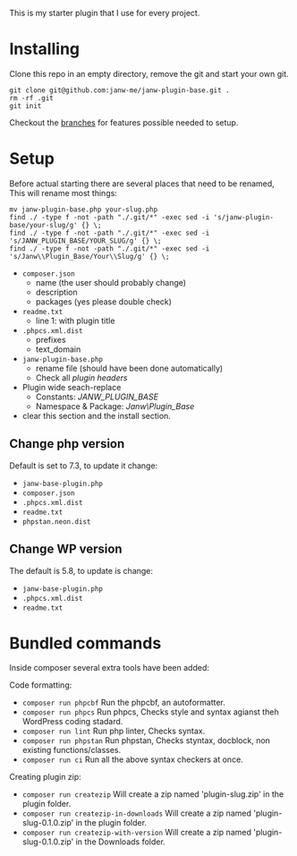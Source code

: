 This is my starter plugin that I use for every project.

# Installing

Clone this repo in an empty directory, remove the git and start your own git.

	git clone git@github.com:janw-me/janw-plugin-base.git .
	rm -rf .git
	git init

Checkout the [branches](https://github.com/janw-me/janw-plugin-base/branches) for features possible needed to setup.

# Setup

Before actual starting there are several places that need to be renamed,
This will rename most things:

	mv janw-plugin-base.php your-slug.php
	find ./ -type f -not -path "./.git/*" -exec sed -i 's/janw-plugin-base/your-slug/g' {} \;
	find ./ -type f -not -path "./.git/*" -exec sed -i 's/JANW_PLUGIN_BASE/YOUR_SLUG/g' {} \;
	find ./ -type f -not -path "./.git/*" -exec sed -i 's/Janw\\Plugin_Base/Your\\Slug/g' {} \;



- `composer.json`
	- name (the user should probably change)
  	- description
	- packages (yes please double check)
- `readme.txt`
	- line 1: with plugin title
- `.phpcs.xml.dist`
	- prefixes
	- text_domain
- `janw-plugin-base.php`
    - rename file (should have been done automatically)
    - Check all _plugin headers_
- Plugin wide seach-replace
	- Constants: _JANW_PLUGIN_BASE_
	- Namespace & Package: _Janw\Plugin_Base_
- clear this section and the install section.

## Change php version
Default is set to 7.3, to update it change:

- `janw-base-plugin.php`
- `composer.json`
- `.phpcs.xml.dist`
- `readme.txt`
- `phpstan.neon.dist`

## Change WP version
The default is 5.8, to update is change:

- `janw-base-plugin.php`
- `.phpcs.xml.dist`
- `readme.txt`

# Bundled commands

Inside composer several extra tools have been added:

Code formatting:
- `composer run phpcbf`                  Run the phpcbf, an autoformatter.
- `composer run phpcs`                   Run phpcs, Checks style and syntax agianst theh WordPress coding stadard.
- `composer run lint`                    Run php linter, Checks syntax.
- `composer run phpstan`                 Run phpstan, Checks styntax, docblock, non existing functions/classes.
- `composer run ci`                      Run all the above syntax checkers at once.

Creating plugin zip:
- `composer run createzip`               Will create a zip named 'plugin-slug.zip' in the plugin folder.
- `composer run createzip-in-downloads`  Will create a zip named 'plugin-slug-0.1.0.zip' in the plugin folder.
- `composer run createzip-with-version`  Will create a zip named 'plugin-slug-0.1.0.zip' in the Downloads folder.

